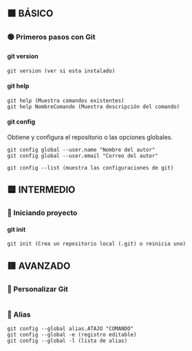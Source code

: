 ## :green_square: BÁSICO
### :green_circle: Primeros pasos con Git
#### git version
~~~
git version (ver si esta instalado)
~~~
#### git help 
~~~
git help (Muestra comandos existentes)
git help NombreComando (Muestra descripción del comando)
~~~
#### git config 
Obtiene y configura el repositorio o las opciones globales.
~~~
git config global --user.name "Nombre del autor"
git config global --user.email "Correo del autor"
~~~
~~~
git config --list (muestra las configuraciones de git)
~~~



## :blue_square: INTERMEDIO
### :large_blue_circle: Iniciando proyecto
#### git init
~~~
git init (Crea un repositorio local (.git) o reinicia uno)
~~~



## :red_square: AVANZADO
### :red_circle: Personalizar Git
~~~
~~~
### :red_circle: Alias
~~~
git config --global alias.ATAJO "COMANDO"
git config --global -e (registro editable)
git config --global -l (lista de alias)
~~~